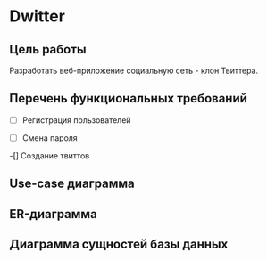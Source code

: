 # Dwitter


## Цель работы

Разработать веб-приложение социальную сеть - клон Твиттера.

## Перечень функциональных требований

-[ ] Регистрация пользователей

-[ ] Смена пароля

-[] Создание твиттов  

## Use-case диаграмма



## ER-диаграмма


## Диаграмма сущностей базы данных


